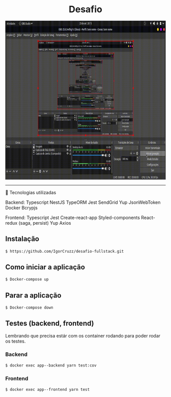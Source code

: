 <h1 align="center"> Desafio </h1>
<img src="https://github.com/IgorCruzz/desafio-fullstack/blob/igorcruz/chall.gif" width="1100" height="500" />
<hr />

:hammer: Tecnologias utilizadas

Backend:
  Typescript
  NestJS
  TypeORM
  Jest
  SendGrid
  Yup
  JsonWebToken
  Docker
  Bcrypjs
  
Frontend:
  Typescript
  Jest
  Create-react-app
  Styled-components
  React-redux (saga, persist)
  Yup
  Axios


## Instalação

```sh
$ https://github.com/IgorCruzz/desafio-fullstack.git
```

## Como iniciar a aplicação

```sh
$ Docker-compose up
```

## Parar a aplicação

```sh
$ Docker-compose down
```
 

## Testes (backend, frontend)

Lembrando que precisa estár com os container rodando para poder rodar os testes.

### Backend

```sh
$ docker exec app--backend yarn test:cov
```

### Frontend

```sh
$ docker exec app--frontend yarn test
```
  
  
